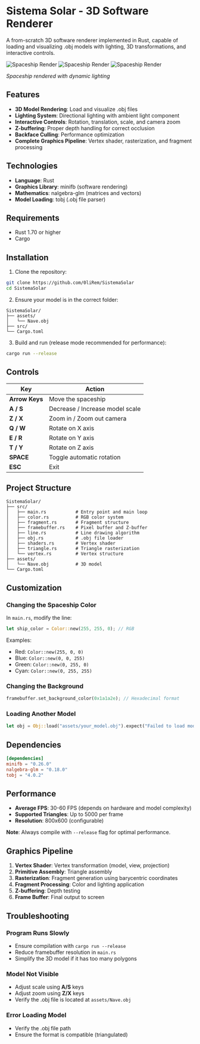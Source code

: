 # Sistema Solar - 3D Software Renderer

A from-scratch 3D software renderer implemented in Rust, capable of loading and visualizing .obj models with lighting, 3D transformations, and interactive controls.

![Spaceship Render](1.png)
![Spaceship Render](2.png)
![Spaceship Render](3.png)


*Spaceship rendered with dynamic lighting*

## Features

- **3D Model Rendering**: Load and visualize .obj files
- **Lighting System**: Directional lighting with ambient light component
- **Interactive Controls**: Rotation, translation, scale, and camera zoom
- **Z-buffering**: Proper depth handling for correct occlusion
- **Backface Culling**: Performance optimization
- **Complete Graphics Pipeline**: Vertex shader, rasterization, and fragment processing

## Technologies

- **Language**: Rust
- **Graphics Library**: minifb (software rendering)
- **Mathematics**: nalgebra-glm (matrices and vectors)
- **Model Loading**: tobj (.obj file parser)

## Requirements

- Rust 1.70 or higher
- Cargo

## Installation

1. Clone the repository:
```bash
git clone https://github.com/0liRem/SistemaSolar
cd SistemaSolar
```

2. Ensure your model is in the correct folder:
```
SistemaSolar/
├── assets/
│   └── Nave.obj
├── src/
└── Cargo.toml
```

3. Build and run (release mode recommended for performance):
```bash
cargo run --release
```

## Controls

| Key | Action |
|-----|--------|
| **Arrow Keys** | Move the spaceship |
| **A / S** | Decrease / Increase model scale |
| **Z / X** | Zoom in / Zoom out camera |
| **Q / W** | Rotate on X axis |
| **E / R** | Rotate on Y axis |
| **T / Y** | Rotate on Z axis |
| **SPACE** | Toggle automatic rotation |
| **ESC** | Exit |

## Project Structure

```
SistemaSolar/
├── src/
│   ├── main.rs           # Entry point and main loop
│   ├── color.rs          # RGB color system
│   ├── fragment.rs       # Fragment structure
│   ├── framebuffer.rs    # Pixel buffer and Z-buffer
│   ├── line.rs           # Line drawing algorithm
│   ├── obj.rs            # .obj file loader
│   ├── shaders.rs        # Vertex shader
│   ├── triangle.rs       # Triangle rasterization
│   └── vertex.rs         # Vertex structure
├── assets/
│   └── Nave.obj          # 3D model
└── Cargo.toml
```

## Customization

### Changing the Spaceship Color

In `main.rs`, modify the line:
```rust
let ship_color = Color::new(255, 255, 0); // RGB
```

Examples:
- Red: `Color::new(255, 0, 0)`
- Blue: `Color::new(0, 0, 255)`
- Green: `Color::new(0, 255, 0)`
- Cyan: `Color::new(0, 255, 255)`

### Changing the Background

```rust
framebuffer.set_background_color(0x1a1a2e); // Hexadecimal format
```

### Loading Another Model

```rust
let obj = Obj::load("assets/your_model.obj").expect("Failed to load model");
```

## Dependencies

```toml
[dependencies]
minifb = "0.26.0"
nalgebra-glm = "0.18.0"
tobj = "4.0.2"
```

## Performance

- **Average FPS**: 30-60 FPS (depends on hardware and model complexity)
- **Supported Triangles**: Up to 5000 per frame
- **Resolution**: 800x600 (configurable)

**Note**: Always compile with `--release` flag for optimal performance.

## Graphics Pipeline

1. **Vertex Shader**: Vertex transformation (model, view, projection)
2. **Primitive Assembly**: Triangle assembly
3. **Rasterization**: Fragment generation using barycentric coordinates
4. **Fragment Processing**: Color and lighting application
5. **Z-buffering**: Depth testing
6. **Frame Buffer**: Final output to screen

## Troubleshooting

### Program Runs Slowly
- Ensure compilation with `cargo run --release`
- Reduce framebuffer resolution in `main.rs`
- Simplify the 3D model if it has too many polygons

### Model Not Visible
- Adjust scale using **A/S** keys
- Adjust zoom using **Z/X** keys
- Verify the .obj file is located at `assets/Nave.obj`

### Error Loading Model
- Verify the .obj file path
- Ensure the format is compatible (triangulated)
